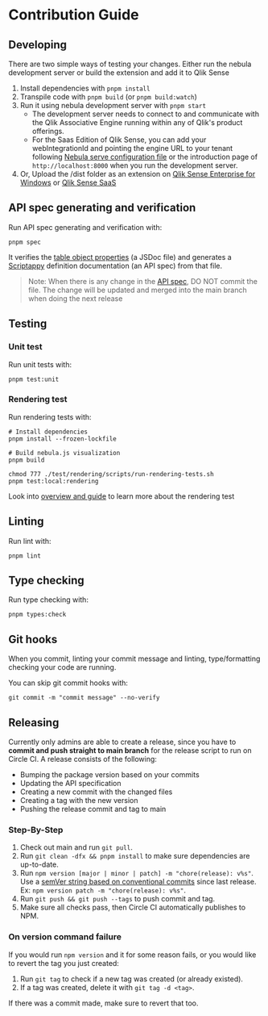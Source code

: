 # Contribution Guide

## Developing

There are two simple ways of testing your changes. Either run the nebula development server or build the extension and add it to Qlik Sense

1. Install dependencies with `pnpm install`
1. Transpile code with `pnpm build` (or `pnpm build:watch`)
1. Run it using nebula development server with `pnpm start`
   - The development server needs to connect to and communicate with the Qlik Associative Engine running within any of Qlik's product offerings.
   - For the Saas Edition of Qlik Sense, you can add your webIntegrationId and pointing the engine URL to your tenant following [Nebula serve configuration file](https://qlik.dev/libraries-and-tools/nebulajs/nebula-serve#configuration-file) or the introduction page of `http://localhost:8000` when you run the development server.
1. Or, Upload the /dist folder as an extension on [Qlik Sense Enterprise for Windows](https://help.qlik.com/en-US/sense-developer/November2021/Subsystems/Extensions/Content/Sense_Extensions/Howtos/deploy-extensions.htm) or [Qlik Sense SaaS](https://help.qlik.com/en-US/cloud-services/Subsystems/Hub/Content/Sense_Hub/Admin/mc-extensions.htm)

## API spec generating and verification

Run API spec generating and verification with:

    pnpm spec

It verifies the [table object properties](../src/object-properties.js) (a JSDoc file) and generates a [Scriptappy](https://github.com/qlik-oss/scriptappy) definition documentation (an API spec) from that file.

> Note: When there is any change in the [API spec](../api-specifications/properties.json), DO NOT commit the file. The change will be updated and merged into the main branch when doing the next release

## Testing

### Unit test

Run unit tests with:

    pnpm test:unit

### Rendering test

Run rendering tests with:

    # Install dependencies
    pnpm install --frozen-lockfile

    # Build nebula.js visualization
    pnpm build

    chmod 777 ./test/rendering/scripts/run-rendering-tests.sh
    pnpm test:local:rendering

Look into [overview and guide](../test/rendering/README.md) to learn more about the rendering test

## Linting

Run lint with:

    pnpm lint

## Type checking

Run type checking with:

    pnpm types:check

## Git hooks

When you commit, linting your commit message and linting, type/formatting checking your code are running.

You can skip git commit hooks with:

    git commit -m "commit message" --no-verify

## Releasing

Currently only admins are able to create a release, since you have to **commit and push straight to main branch** for the release script to run on Circle CI.
A release consists of the following:

- Bumping the package version based on your commits
- Updating the API specification
- Creating a new commit with the changed files
- Creating a tag with the new version
- Pushing the release commit and tag to main

### Step-By-Step

1. Check out main and run `git pull`.
1. Run `git clean -dfx && pnpm install` to make sure dependencies are up-to-date.
1. Run `npm version [major | minor | patch] -m "chore(release): v%s"`. Use a [semVer string based on conventional commits](https://www.conventionalcommits.org/en/v1.0.0/) since last release. Ex: `npm version patch -m "chore(release): v%s"`.
1. Run `git push && git push --tags` to push commit and tag.
1. Make sure all checks pass, then Circle CI automatically publishes to NPM.

### On version command failure

If you would run `npm version` and it for some reason fails, or you would like to revert the tag you just created:

1. Run `git tag` to check if a new tag was created (or already existed).
1. If a tag was created, delete it with `git tag -d <tag>`.

If there was a commit made, make sure to revert that too.
